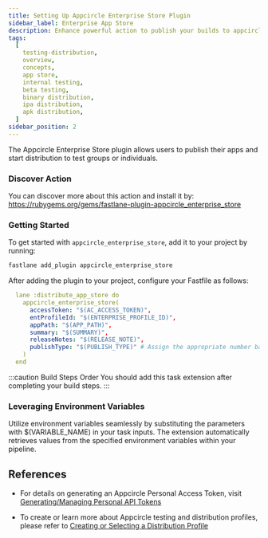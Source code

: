 ```yaml
---
title: Setting Up Appcircle Enterprise Store Plugin
sidebar_label: Enterprise App Store
description: Enhance powerful action to publish your builds to appcircle app store
tags:
  [
    testing-distribution,
    overview,
    concepts,
    app store,
    internal testing,
    beta testing,
    binary distribution,
    ipa distribution,
    apk distribution,
  ]
sidebar_position: 2
---
```


The Appcircle Enterprise Store plugin allows users to publish their apps and start distribution to test groups or individuals.

### Discover Action

You can discover more about this action and install it by:
https://rubygems.org/gems/fastlane-plugin-appcircle_enterprise_store

### Getting Started

To get started with `appcircle_enterprise_store`, add it to your project by running:

```bash
fastlane add_plugin appcircle_enterprise_store
```

After adding the plugin to your project, configure your Fastfile as follows:

```yml
  lane :distribute_app_store do
    appcircle_enterprise_store(
      accessToken: "$(AC_ACCESS_TOKEN)",
      entProfileId: "$(ENTERPRISE_PROFILE_ID)",
      appPath: "$(APP_PATH)",
      summary: "$(SUMMARY)",
      releaseNotes: "$(RELEASE_NOTE)",
      publishType: "$(PUBLISH_TYPE)" # Assign the appropriate number based on the status: None (0), Beta (1), Live (2)
    )
  end
```

:::caution Build Steps Order
You should add this task extension after completing your build steps.
:::

### Leveraging Environment Variables

Utilize environment variables seamlessly by substituting the parameters with $(VARIABLE_NAME) in your task inputs. The extension automatically retrieves values from the specified environment variables within your pipeline.

## References

- For details on generating an Appcircle Personal Access Token, visit [Generating/Managing Personal API Tokens](/appcircle-api/api-authentication#generatingmanaging-the-personal-api-tokens)

- To create or learn more about Appcircle testing and distribution profiles, please refer to [Creating or Selecting a Distribution Profile](/distribute/create-or-select-a-distribution-profile)
